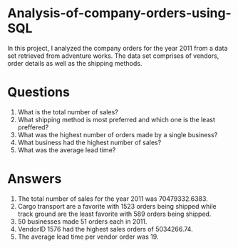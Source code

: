 # Analysis-of-company-orders-using-SQL
In this project, I analyzed the company orders for the year 2011 from a data set retrieved from adventure works. The data set comprises of vendors, order details as well as the shipping methods.
# Questions
1. What is the total number of sales?
2. What shipping method is most preferred and which one is the least preffered?
3. What was the highest number of orders made by a single business?
4. What business had the highest number of sales?
5. What was the average lead time?
# Answers
1. The total number of sales for the year 2011 was 70479332.6383.
2. Cargo transport are a favorite with 1523 orders being shipped while track ground are the least favorite with 589 orders being shipped.
3. 50 businesses made 51 orders each in 2011.
4. VendorID 1576 had the highest sales orders of 5034266.74.
5. The average lead time per vendor order was 19.
